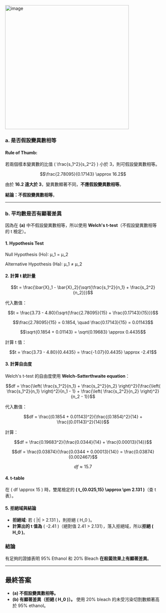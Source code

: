 <img width="400" alt="image" src="https://github.com/user-attachments/assets/f909a58b-57f0-4c06-929e-d1b1e758aa81" />  

### **a. 是否假設變異數相等**

#### **Rule of Thumb:**  
若兩個樣本變異數的比值 \( \frac{s_1^2}{s_2^2} \) 小於 3，則可假設變異數相等。

```math
\frac{2.78095}{0.17143} \approx 16.2
```

由於 **16.2 遠大於 3**，變異數顯著不同，**不應假設變異數相等**。

**結論：不假設變異數相等**。

---

### **b. 平均數是否有顯著差異**
因為在 **(a)** 中不假設變異數相等，所以使用 **Welch's t-test**（不假設變異數相等的 t 檢定）。

#### **1. Hypothesis Test**

Null Hypothesis (Ho): μ_1 = μ_2     

Alternative Hypothesis (Ha): μ_1 ≠ μ_2


#### **2. 計算 t 統計量**

```math
t = \frac{\bar{X}_1 - \bar{X}_2}{\sqrt{\frac{s_1^2}{n_1} + \frac{s_2^2}{n_2}}}
```

代入數值：

```math
t = \frac{3.73 - 4.80}{\sqrt{\frac{2.78095}{15} + \frac{0.17143}{15}}}
```

```math
\frac{2.78095}{15} = 0.1854, \quad \frac{0.17143}{15} = 0.01143
```

```math
\sqrt{0.1854 + 0.01143} = \sqrt{0.19683} \approx 0.4435
```

計算 t 值：

```math
t = \frac{3.73 - 4.80}{0.4435} = \frac{-1.07}{0.4435} \approx -2.41
```

#### **3. 計算自由度**
Welch's t-test 的自由度使用 **Welch-Satterthwaite equation**：

```math
df = \frac{\left( \frac{s_1^2}{n_1} + \frac{s_2^2}{n_2} \right)^2}{\frac{\left( \frac{s_1^2}{n_1} \right)^2}{n_1 - 1} + \frac{\left( \frac{s_2^2}{n_2} \right)^2}{n_2 - 1}}
```

代入數值：

```math
df = \frac{(0.1854 + 0.01143)^2}{\frac{(0.1854)^2}{14} + \frac{(0.01143)^2}{14}}
```

計算：

```math
df = \frac{0.19683^2}{\frac{0.0344}{14} + \frac{0.00013}{14}}
```

```math
df = \frac{0.03874}{\frac{0.0344 + 0.00013}{14}} = \frac{0.03874}{0.002467}
```

```math
df \approx 15.7
```

#### **4. t-table**
在 \( df \approx 15 \) 時，雙尾檢定的 **\( t_{0.025,15} \approx \pm 2.131 \)**（查 t 表）。

#### **5. 拒絕域與結論**
- **拒絕域**: 若 \( |t| > 2.131 \)，則拒絕 \( H_0 \)。
- **計算出的 t 值為** \( -2.41 \)（絕對值 2.41 > 2.131），落入拒絕域，所以**拒絕 \( H_0 \)**。

### **結論**
有足夠的證據表明 95% Ethanol 和 20% Bleach **在殺菌效果上有顯著差異**。

---

## **最終答案**
- **(a) 不假設變異數相等。**  
- **(b) 有顯著差異（拒絕 \( H_0 \)）。**
使用 20% bleach 的未受污染切割數顯著高於 95% ethanol。
